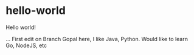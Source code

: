 # hello-world

Hello world!

... First edit on Branch
Gopal here, I like Java, Python. Would like to learn Go, NodeJS, etc


